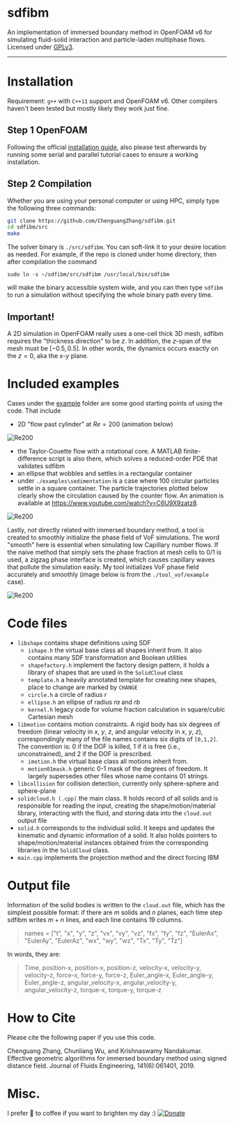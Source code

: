 # sdfibm
An implementation of immersed boundary method in OpenFOAM v6 for simulating fluid-solid interaction and particle-laden multiphase flows. Licensed under [GPLv3](https://opensource.org/licenses/GPL-3.0).

-----------

# Installation
Requirement: `g++` with `C++11` support and OpenFOAM v6. Other compilers haven't been tested but mostly likely they work just fine.

## Step 1 OpenFOAM
Following the official [installation guide](https://www.openfoam.org), also please test afterwards by running some serial and parallel tutorial cases to ensure a working installation.

## Step 2 Compilation
Whether you are using your personal computer or using HPC, simply type the following three commands:
```bash
git clone https://github.com/ChenguangZhang/sdfibm.git
cd sdfibm/src
make
```
The solver binary is `./src/sdfibm`. You can soft-link it to your desire location as needed. For example, if the repo is cloned under home directory, then after compilation the command
```
sudo ln -s ~/sdfibm/src/sdfibm /usr/local/bin/sdfibm
```
will make the binary accessible system wide, and you can then type `sdfibm` to run a simulation without specifying the whole binary path every time.

## Important!

A 2D simulation in OpenFOAM really uses a one-cell thick 3D mesh, sdfibm requires the "thickness direction" to be $z$. In addition, the $z$-span of the mesh must be $[-0.5,0.5]$. In other words, the dynamics occurs exactly on the $z=0$, aka the $x$-$y$ plane. 


# Included examples
Cases under the [example](./examples) folder are some good starting points of using the code. That include

- 2D "flow past cylinder" at $Re=200$ (animation below)

![Re200](./figs/flow_past_cylinder_re200.gif)

- the Taylor-Couette flow with a rotational core. A MATLAB finite-difference script is also there, which solves a reduced-order PDE that validates sdfibm
- an ellipse that wobbles and settles in a rectangular container
- under `./examples\sedimentation` is a case where 100 circular particles settle in a square container. The particle trajectories plotted below clearly show the circulation caused by the counter flow. An animation is available at https://www.youtube.com/watch?v=C6U9X9zatz8.

![Re200](./figs/traj.svg)

Lastly, not directly related with immersed boundary method, a tool is created to smoothly initialize the phase field of VoF simulations. The word "smooth" here is essential when simulating low Capillary number flows. If the naive method that simply sets the phase fraction at mesh cells to 0/1 is used, a zigzag phase interface is created, which causes capillary waves that pollute the simulation easily. My tool initializes VoF phase field accurately and smoothly (image below is from the `./tool_vof/example` case).

![Re200](./figs/vof.png)

# Code files

- `libshape` contains shape definitions using SDF
    - `ishape.h` the virtual base class all shapes inherit from. It also contains many SDF transformation and Boolean utilities
    - `shapefactory.h` implement the factory design pattern, it holds a library of shapes that are used in the `SolidCloud` class
    - `template.h` a heavily annotated template for creating new shapes, place to change are marked by `CHANGE`
    - `circle.h` a circle of radius $r$
    - `ellipse.h` an ellipse of radius $ra$ and $rb$
    - `kernel.h` legacy code for volume fraction calculation in square/cubic Cartesian mesh
- `libmotion` contains motion constraints. A rigid body has six degrees of freedom (linear velocity in $x$, $y$, $z$, and angular velocity in $x$, $y$, $z$), correspondingly many of the file names contains six digits of `[0,1,2]`. The convention is: 0 if the DOF is killed, 1 if it is free (i.e., unconstrained), and 2 if the DOF is prescribed.
    - `imotion.h` the virtual base class all motions inherit from.
    - `motion01mask.h` generic 0-1 mask of the degrees of freedom. It largely supersedes other files whose name contains 01 strings.
- `libcollision` for collision detection, currently only sphere-sphere and sphere-plane
- `solidcloud.h (.cpp)` the main class. It holds record of all solids and is responsible for reading the input, creating the shape/motion/material library, interacting with the fluid, and storing data into the `cloud.out` output file
- `solid.h` corresponds to the individual solid. It keeps and updates the kinematic and dynamic information of a solid. It also holds pointers to shape/motion/material instances obtained from the corresponding libraries in the `SolidCloud` class.
- `main.cpp` implements the projection method and the direct forcing IBM

# Output file
Information of the solid bodies is written to the `cloud.out` file, which has the simplest possible format: if there are $m$ solids and $n$ planes, each time step sdfibm writes $m+n$ lines, and each line contains 19 columns.

> names = ["t", "x", "y", "z", "vx", "vy", "vz", "fx", "fy", "fz", "EulerAx", "EulerAy", "EulerAz", "wx", "wy", "wz", "Tx", "Ty", "Tz"]

In words, they are:  
> Time, position-x, position-x, position-z, velocity-x, velocity-y, velocity-z, force-x, force-y, force-z, Euler_angle-x, Euler_angle-y, Euler_angle-z, angular_velocity-x, angular_velocity-y, angular_velocity-z, torque-x, torque-y, torque-z


# How to Cite
Please cite the following paper if you use this code.

Chenguang Zhang, Chunliang Wu, and Krishnaswamy Nandakumar. Effective geometric algorithms for immersed boundary method using signed distance field. Journal of Fluids Engineering, 141(6):061401, 2019.

# Misc.

I prefer 🍔 to coffee if you want to brighten my day :) [![Donate](https://www.paypalobjects.com/en_US/i/btn/btn_donate_SM.gif)](https://www.paypal.com/cgi-bin/webscr?cmd=_donations&business=BWVSQXJKTRGSJ&currency_code=USD&source=url)